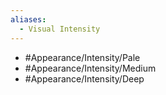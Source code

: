 ```yaml
---
aliases:
  - Visual Intensity
---
```

- #Appearance/Intensity/Pale
- #Appearance/Intensity/Medium
- #Appearance/Intensity/Deep